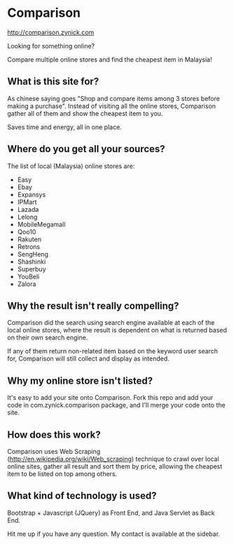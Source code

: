 # Comparison

http://comparison.zynick.com

Looking for something online?

Compare multiple online stores and find the cheapest item in Malaysia!

## What is this site for?

As chinese saying goes "Shop and compare items among 3 stores before making a purchase". Instead of visiting all the online stores, Comparison gather all of them and show the cheapest item to you. 

Saves time and energy, all in one place.

## Where do you get all your sources?

The list of local (Malaysia) online stores are:
 * Easy
 * Ebay
 * Expansys
 * IPMart
 * Lazada
 * Lelong
 * MobileMegamall
 * Qoo10
 * Rakuten
 * Retrons
 * SengHeng
 * Shashinki
 * Superbuy
 * YouBeli
 * Zalora

## Why the result isn't really compelling?

Comparison did the search using search engine available at each of the local online stores, where the result is dependent on what is returned based on their own search engine. 

If any of them return non-related item based on the keyword user search for, Comparison will still collect and display as intended.

## Why my online store isn't listed?

It's easy to add your site onto Comparison. Fork this repo and add your code in com.zynick.comparison package, and I'll merge your code onto the site.

## How does this work?

Comparison uses Web Scraping (http://en.wikipedia.org/wiki/Web_scraping) technique to crawl over local online sites, gather all result and sort them by price, allowing the cheapest item to be listed on top among others.

## What kind of technology is used?

Bootstrap + Javascript (JQuery) as Front End, and Java Servlet as Back End.


Hit me up if you have any question. My contact is available at the sidebar.


